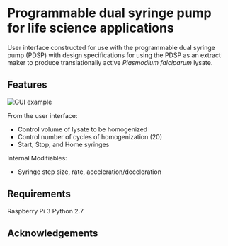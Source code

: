 Programmable dual syringe pump for life science applications
============================================================

User interface constructed for use with the programmable dual syringe pump (PDSP) with design specifications for using the PDSP as an extract maker to produce translationally active *Plasmodium falciparum* lysate. 

Features
--------

![GUI example](https://ars.els-cdn.com/content/image/1-s2.0-S2468067218300269-gr5_lrg.jpg)

From the user interface:
- Control volume of lysate to be homogenized 
- Control number of cycles of homogenization (20)
- Start, Stop, and Home syringes

Internal Modifiables:
- Syringe step size, rate, acceleration/deceleration

Requirements
------------

Raspberry Pi 3
Python 2.7


Acknowledgements
----------------